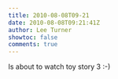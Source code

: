 ```yaml
---
title: 2010-08-08T09-21
date: 2010-08-08T09:21:41Z
author: Lee Turner
showtoc: false
comments: true
---
```


Is about to watch toy story 3 :-)

